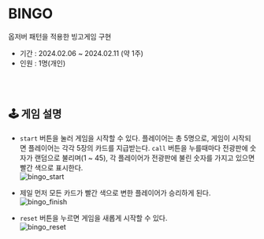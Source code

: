 # BINGO
옵저버 패턴을 적용한 빙고게임 구현
- 기간 : 2024.02.06 ~ 2024.02.11 (약 1주)
- 인원 : 1명(개인)

<br><br>

## 🕹️ 게임 설명
- `start` 버튼을 눌러 게임을 시작할 수 있다. 플레이어는 총 5명으로, 게임이 시작되면 플레이어는 각각 5장의 카드를 지급받는다. `call` 버튼을 누를때마다 전광판에 숫자가 랜덤으로 불리며(1 ~ 45), 각 플레이어가 전광판에 불린 숫자를 가지고 있으면 빨간 색으로 표시한다. <br>
![bingo_start](https://github.com/yu-jin-song/vue-study/assets/74666378/ea07aee2-cee6-4e6a-a3ad-0fc11bc3a8da)

- 제일 먼저 모든 카드가 빨간 색으로 변한 플레이어가 승리하게 된다.
![bingo_finish](https://github.com/yu-jin-song/vue-study/assets/74666378/d4487424-55cf-4562-a768-d05fa4bd0a00)

- `reset` 버튼을 누르면 게임을 새롭게 시작할 수 있다. <br>
![bingo_reset](https://github.com/yu-jin-song/vue-study/assets/74666378/b3c6e902-1d93-4d83-93b8-79d950e6f710)
